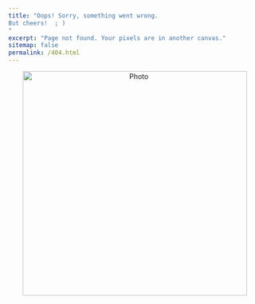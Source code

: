 ```yaml
---
title: "Oops! Sorry, something went wrong.
But cheers!  ; )
"
excerpt: "Page not found. Your pixels are in another canvas."
sitemap: false
permalink: /404.html
---
```


<p align="center">
  <img src="https://xinyuhou94.github.io/images/xinyu.jpg?raw=true" alt="Photo" style="width: 450px;"/> 
</p>
